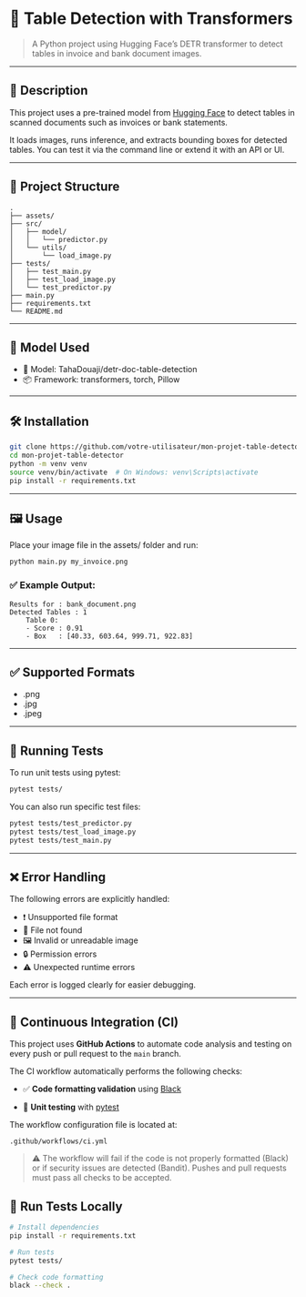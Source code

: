 
# 📄 Table Detection with Transformers

> A Python project using Hugging Face’s DETR transformer to detect tables in invoice and bank document images.

---

## 🚀 Description

This project uses a pre-trained model from [Hugging Face](https://huggingface.co/TahaDouaji/detr-doc-table-detection) to detect tables in scanned documents such as invoices or bank statements.

It loads images, runs inference, and extracts bounding boxes for detected tables. You can test it via the command line or extend it with an API or UI.

---

## 📂 Project Structure

```
.
├── assets/
├── src/
│	├── model/
│	│   └── predictor.py
│   └── utils/
│		└── load_image.py
├── tests/
│   ├── test_main.py
│   ├── test_load_image.py
│   └── test_predictor.py
├── main.py
├── requirements.txt
└── README.md
```

---

## 🧠 Model Used

- 🔗 Model: TahaDouaji/detr-doc-table-detection
- 📦 Framework: transformers, torch, Pillow

---

## 🛠️ Installation
```bash
git clone https://github.com/votre-utilisateur/mon-projet-table-detector.git
cd mon-projet-table-detector
python -m venv venv
source venv/bin/activate  # On Windows: venv\Scripts\activate
pip install -r requirements.txt
```

---

## 🖼️ Usage

Place your image file in the assets/ folder and run:

```bash
python main.py my_invoice.png
```

### ✅ Example Output:

```
Results for : bank_document.png
Detected Tables : 1
	Table 0:
	- Score : 0.91
	- Box   : [40.33, 603.64, 999.71, 922.83]
```
---

## ✅ Supported Formats

- .png  
- .jpg  
- .jpeg

---

## 🧪 Running Tests

To run unit tests using pytest:
```bash
pytest tests/
```
You can also run specific test files:
```bash
pytest tests/test_predictor.py  
pytest tests/test_load_image.py  
pytest tests/test_main.py
```

---

## ❌ Error Handling

The following errors are explicitly handled:

- ❗ Unsupported file format  
- 📂 File not found  
- 🖼️ Invalid or unreadable image  
- 🔒 Permission errors  
- ⚠️ Unexpected runtime errors

Each error is logged clearly for easier debugging.

---

## 🔁 Continuous Integration (CI)

This project uses **GitHub Actions** to automate code analysis and testing on every push or pull request to the `main` branch.

The CI workflow automatically performs the following checks:

- ✅ **Code formatting validation** using [Black](https://black.readthedocs.io/en/stable/)  
<!-- - 🔒 **Security analysis** with [Bandit](https://bandit.readthedocs.io/en/latest/)   -->
- 🧪 **Unit testing** with [pytest](https://docs.pytest.org/)

The workflow configuration file is located at:
```
.github/workflows/ci.yml
```

> ⚠️ The workflow will fail if the code is not properly formatted (Black) or if security issues are detected (Bandit). Pushes and pull requests must pass all checks to be accepted.

## 🚀 Run Tests Locally

```bash
# Install dependencies
pip install -r requirements.txt

# Run tests
pytest tests/

# Check code formatting
black --check .
```
<!-- # Run security checks (excluding dependencies and tests)
bandit -r . -x tests,venv,env,.venv -->

